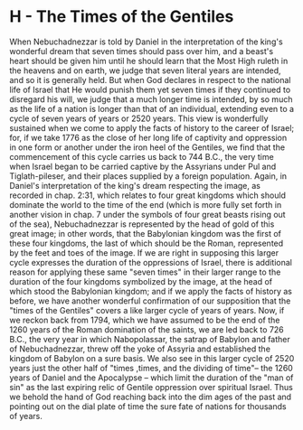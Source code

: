 # H - The Times of the Gentiles

When Nebuchadnezzar is told by Daniel in the interpretation of the king's wonderful dream that seven times should pass over him, and a beast's heart should be given him until he should learn that the Most High ruleth in the heavens and on earth, we judge that seven literal years are intended, and so it is generally held. But when God declares in respect to the national life of Israel that He would punish them yet seven times if they continued to disregard his will, we judge that a much longer time is intended, by so much as the life of a nation is longer than that of an individual, extending even to a cycle of seven years of years or 2520 years.
This view is wonderfully sustained when we come to apply the facts of history to the career of Israel; for, if we take 1776 as the close of her long life of captivity and oppression in one form or another under the iron heel of the Gentiles, we find that the commencement of this cycle carries us back to 744 B.C., the very time when Israel began to be carried captive by the Assyrians under Pul and Tiglath-pileser, and their places supplied by a foreign population.
Again, in Daniel's interpretation of the king's dream respecting the image, as recorded in chap. 2:31, which relates to four great kingdoms which should dominate the world to the time of the end (which is more fully set forth in another vision in chap. 7 under the symbols of four great beasts rising out of the sea), Nebuchadnezzar is represented by the head of gold of this great image; in other words, that the Babylonian kingdom was the first of these four kingdoms, the last of which should be the Roman, represented by the feet and toes of the image.
If we are right in supposing this larger cycle expresses the duration of the oppressions of Israel, there is additional reason for applying these same "seven times" in their larger range to the duration of the four kingdoms symbolized by the image, at the head of which stood the Babylonian kingdom; and if we apply the facts of history as before, we have another wonderful confirmation of our supposition that the "times of the Gentiles" covers a like larger cycle of years of years.
Now, if we reckon back from 1794, which we have assumed to be the end of the 1260 years of the Roman domination of the saints, we are led back to 726 B.C., the very year in which Nabopolassar, the satrap of Babylon and father of Nebuchadnezzar, threw off the yoke of Assyria and established the kingdom of Babylon on a sure basis.
We also see in this larger cycle of 2520 years just the other half of "times ,times, and the dividing of time"– the 1260 years of Daniel and the Apocalypse – which limit the duration of the "man of sin" as the last expiring relic of Gentile oppression over spiritual Israel. Thus we behold the hand of God reaching back into the dim ages of the past and pointing out on the dial plate of time the sure fate of nations for thousands of years.